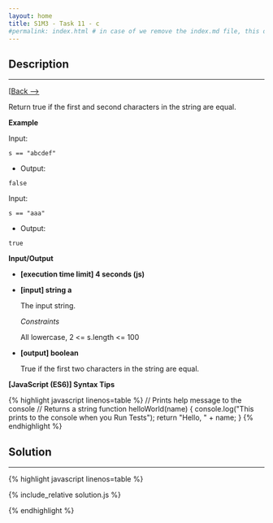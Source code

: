 ```yaml
---
layout: home
title: S1M3 - Task 11 - c
#permalink: index.html # in case of we remove the index.md file, this doc will be the index page
---
```


<div class="row">
<div class="columnStmt" markdown="1">

##  Description
------

[[Back --> ](../README.md)

Return true if the first and second characters in the string are equal.

**Example**

Input:
```
s == "abcdef"
```
-   Output:
```
false
```
Input:
```
s == "aaa"
```
-   Output:
```
true
```

**Input/Output**

* **[execution time limit] 4 seconds (js)**

* **[input] string a**

    The input string.

    *Constraints*

    All lowercase, 2 <= s.length <= 100

* **[output] boolean**

    True if the first two characters in the string are equal.

**[JavaScript (ES6)] Syntax Tips**

{% highlight javascript linenos=table %}
// Prints help message to the console
// Returns a string
function helloWorld(name) {
    console.log("This prints to the console when you Run Tests");
    return "Hello, " + name;
}
{% endhighlight %}

</div>
<div class="columnSol" markdown="1">

## Solution
------

{% highlight javascript linenos=table %}

{% include_relative solution.js %}

{% endhighlight %}

</div>
</div>